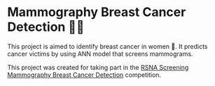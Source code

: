 # Mammography Breast Cancer Detection 🧘‍♀️

This project is aimed to identify breast cancer in women 🎯. It predicts cancer victims by using ANN model that screens mammograms.

This project was created for taking part in the [RSNA Screening Mammography Breast Cancer Detection](https://www.kaggle.com/competitions/rsna-breast-cancer-detection) competition.
